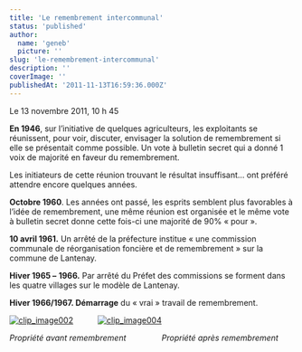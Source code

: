 ```yaml
---
title: 'Le remembrement intercommunal'
status: 'published'
author:
  name: 'geneb'
  picture: ''
slug: 'le-remembrement-intercommunal'
description: ''
coverImage: ''
publishedAt: '2011-11-13T16:59:36.000Z'
---
```


Le 13 novembre 2011, 10 h 45

**En 1946**, sur l’initiative de quelques agriculteurs, les exploitants se réunissent, pour voir, discuter, envisager la solution de remembrement si elle se présentait comme possible. Un vote à bulletin secret qui a donné 1 voix de majorité en faveur du remembrement.

Les initiateurs de cette réunion trouvant le résultat insuffisant… ont préféré attendre encore quelques années.

**Octobre 1960**. Les années ont passé, les esprits semblent plus favorables à l’idée de remembrement, une même réunion est organisée et le même vote à bulletin secret donne cette fois-ci une majorité de 90% « pour ».

**10 avril 1961.** Un arrêté de la préfecture institue « une commission communale de réorganisation foncière et de remembrement » sur la commune de Lantenay.

**Hiver 1965 –** **1966.** Par arrêté du Préfet des commissions se forment dans les quatre villages sur le modèle de Lantenay.

**Hiver 1966/1967. Démarrage** du « vrai » travail de remembrement.

[![clip_image002](/img/beguelins/Windows-Live-Writer/LE-REMEMBREMENT_13F6F/clip_image002_thumb.jpg "clip_image002")](/img/beguelins/Windows-Live-Writer/LE-REMEMBREMENT_13F6F/clip_image002_2.jpg)           [![clip_image004](/img/beguelins/Windows-Live-Writer/LE-REMEMBREMENT_13F6F/clip_image004_thumb.jpg "clip_image004")](/img/beguelins/Windows-Live-Writer/LE-REMEMBREMENT_13F6F/clip_image004_2.jpg)

*Propriété avant remembrement                Propriété après remembrement*
